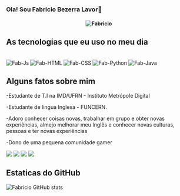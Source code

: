 ### Ola! Sou Fabricio Bezerra Lavor👋

<h4 align="center">
  
![Fabricio](https://media3.giphy.com/media/qgQUggAC3Pfv687qPC/giphy.gif?cid=ecf05e4748wvftmt52eo6wd1xj3q81easvlslxtsmbjpudkr&rid=giphy.gif&ct=g)
  
</h4>

## As tecnologias que eu uso no meu dia
<div style="display: inline_block"><br>
  <img align="center" alt="Fab-Js" src="https://img.shields.io/badge/JavaScript-F7DF1E?style=for-the-badge&logo=javascript&logoColor=black">
  <img align="center" alt="Fab-HTML"src="https://img.shields.io/badge/HTML-239120?style=for-the-badge&logo=html5&logoColor=white">
  <img align="center" alt="Fab-CSS" src="https://img.shields.io/badge/CSS-239120?&style=for-the-badge&logo=css3&logoColor=white">
  <img align="center" alt="Fab-Python" src="https://img.shields.io/badge/Python-3776AB?style=for-the-badge&logo=python&logoColor=white">   
  <img align="center" alt="Fab-Java" src="https://img.shields.io/badge/Java-ED8B00?style=for-the-badge&logo=java&logoColor=white">
</div>

## Alguns fatos sobre mim

-Estudante de T.I na IMD/UFRN - Instituto Metrópole Digital

-Estudante de lingua Inglesa - FUNCERN.

-Adoro conhecer coisas novas, trabalhar em grupo e obter novas experiências, almejo melhorar meu Inglês e conhecer novas culturas, pessoas e ter novas experiências 

-Dono de uma pequena comunidade gamer

<div>
  <a href="https://www.instagram.com/fabricio_blavor/" target="_blank"><img src="https://img.shields.io/badge/-Instagram-%23E4405F?style=for-the-badge&logo=instagram&logoColor=white" target="_blank"></a>
  <a href="https://discord.gg/wEh9VAFZ" target="_blank"><img src="https://img.shields.io/badge/Discord-7289DA?style=for-the-badge&logo=discord&logoColor=white" target="_blank"></a> 
  <a href = "mailto:fabricioblavor@gmail.com"><img src="https://img.shields.io/badge/-Gmail-%23333?style=for-the-badge&logo=gmail&logoColor=white" target="_blank"></a>
  <a href="https://www.linkedin.com/in/fabricio-bezerra-674353218/" target="_blank"><img src="https://img.shields.io/badge/-LinkedIn-%230077B5?style=for-the-badge&logo=linkedin&logoColor=white" target="_blank"></a>
</div>
      
## Estaticas do GitHub

![Fabricio GitHub stats](https://github-readme-stats.vercel.app/api?username=fabriciobezerralavor&show_icons=true&theme=react&count_private=true)
